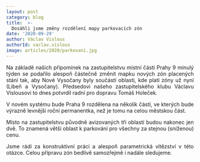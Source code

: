 ```yaml
---
layout: post
category: blog
title:  >-
  Dosáhli jsme změny rozdělení mapy parkovacích zón
date: '2020-09-29'
author: Václav Vislous
authorId: vaclav.vislous
image: articles/2020/parkovani.jpg
---
```

<p style='text-align: justify;'>
Na základě našich připomínek na zastupitelstvu místní části Prahy 9 minulý týden se podařilo alespoň částečně změnit mapku nových zón placených stání tak, aby Nové Vysočany byly součástí oblasti, kde platí zóny už nyní (Libeň a Vysočany). Předsedovi našeho zastupitelského klubu Václavu Vislousovi to dnes potvrdil radní pro dopravu Tomáš Holeček.</p>

<p style='text-align: justify;'>
V novém systému bude Praha 9 rozdělena na několik částí, ve kterých bude výrazně levnější roční permanentka, než je tomu na celou městskou část.</p>

<p style='text-align: justify;'>
Místo na zastupitelstvu původně avizovaných tří oblastí budou nakonec jen dvě. To znamená větší oblast k parkování pro všechny za stejnou (sníženou) cenu. </p>

<p style='text-align: justify;'>
Jsme rádi za konstruktivní práci a alespoň parametrická vítězství v této otázce. Celou přípravu zón bedlivě samozřejmě i nadále sledujeme.</p>
